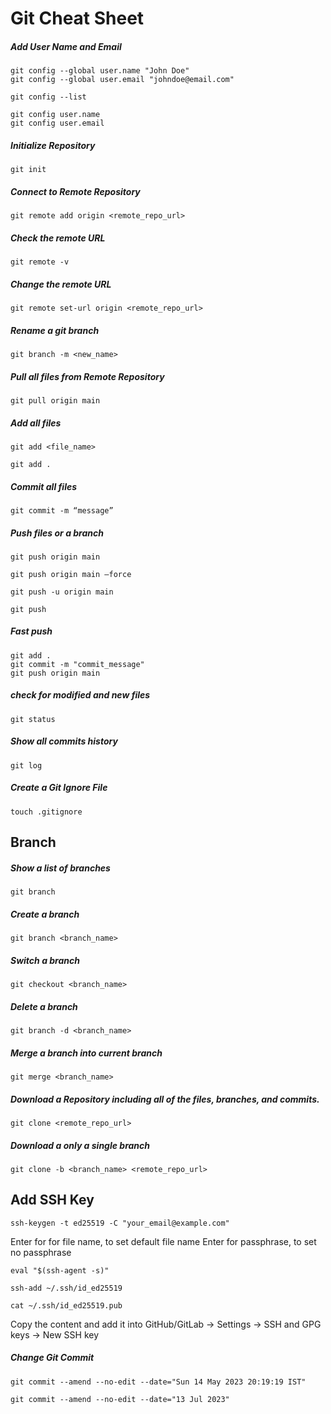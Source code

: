 # Git Cheat Sheet

##### Add User Name and Email
```
git config --global user.name "John Doe"
git config --global user.email "johndoe@email.com"
```
```
git config --list
```
```
git config user.name
git config user.email
```

##### Initialize Repository
```
git init
```

##### Connect to Remote Repository
```
git remote add origin <remote_repo_url>
```

##### Check the remote URL
```
git remote -v
```

##### Change the remote URL
```
git remote set-url origin <remote_repo_url>
```

##### Rename a git branch
```
git branch -m <new_name>
```

##### Pull all files from Remote Repository
```
git pull origin main
```

##### Add all files
```
git add <file_name>
```
```
git add .
```

##### Commit all files
```
git commit -m “message”
```

##### Push files or a branch
```
git push origin main
```
```
git push origin main –force
```
```
git push -u origin main
```
```
git push
```

##### Fast push
```
git add .
git commit -m "commit_message"
git push origin main
```

##### check for modified and new files
```
git status
```

##### Show all commits history
```
git log
```

##### Create a Git Ignore File
```
touch .gitignore
```

## Branch
##### Show a list of branches
```
git branch
```

##### Create a branch
```
git branch <branch_name>
```

##### Switch a branch
```
git checkout <branch_name>
```

##### Delete a branch
```
git branch -d <branch_name>
```

##### Merge a branch into current branch
```
git merge <branch_name>
```

##### Download a Repository including all of the files, branches, and commits.
```
git clone <remote_repo_url>
```

##### Download a only a single branch
```
git clone -b <branch_name> <remote_repo_url>
```
## Add SSH Key
```
ssh-keygen -t ed25519 -C "your_email@example.com"
```
Enter for for file name, to set default file name
Enter for passphrase, to set no passphrase
```
eval "$(ssh-agent -s)"
```
```
ssh-add ~/.ssh/id_ed25519
```
```
cat ~/.ssh/id_ed25519.pub
```
Copy the content and add it into GitHub/GitLab -> Settings -> SSH and GPG keys -> New SSH key

##### Change Git Commit
```
git commit --amend --no-edit --date="Sun 14 May 2023 20:19:19 IST"
```
```
git commit --amend --no-edit --date="13 Jul 2023"
```